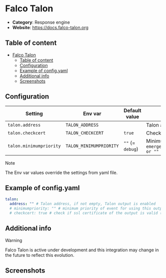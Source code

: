 # Falco Talon

- **Category**: Response engine
- **Website**: https://docs.falco-talon.org

## Table of content

- [Falco Talon](#falco-talon)
  - [Table of content](#table-of-content)
  - [Configuration](#configuration)
  - [Example of config.yaml](#example-of-configyaml)
  - [Additional info](#additional-info)
  - [Screenshots](#screenshots)

## Configuration

|         Setting         |         Env var         |  Default value   |                                                             Description                                                             |
| ----------------------- | ----------------------- | ---------------- | ----------------------------------------------------------------------------------------------------------------------------------- |
| `talon.address`         | `TALON_ADDRESS`         |                  | Talon address, if not empty, Talon output is **enabled**                                                                            |
| `talon.checkcert`       | `TALON_CHECKCERT`       | `true`           | Check if ssl certificate of the output is valid                                                                                     |
| `talon.minimumpriority` | `TALON_MINIMUMPRIORITY` | `""` (= `debug`) | Minimum priority of event for using this output, order is `emergency,alert,critical,error,warning,notice,informational,debug or ""` |

> [!NOTE]
The Env var values override the settings from yaml file.

## Example of config.yaml

```yaml
talon:
  address: "" # Talon address, if not empty, Talon output is enabled
  # minimumpriority: "" # minimum priority of event for using this output, order is emergency|alert|critical|error|warning|notice|informational|debug or "" (default)
  # checkcert: true # check if ssl certificate of the output is valid (default: true)
```

## Additional info

> [!WARNING]
> Falco Talon is active under development and this integration may change in the future to reflect this evolution.

## Screenshots
